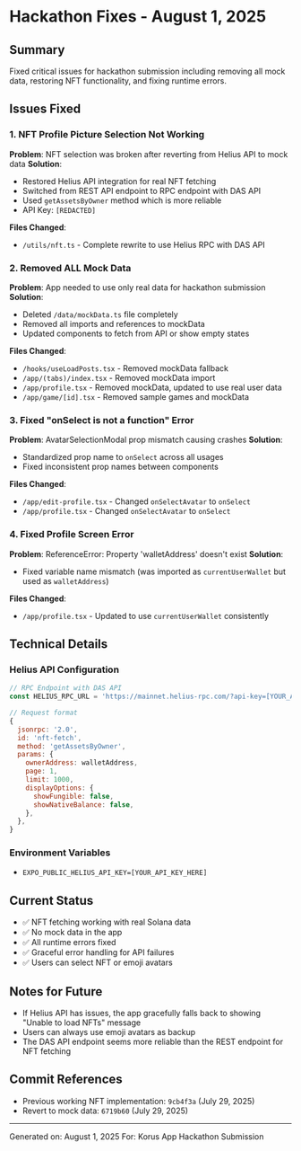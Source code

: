 # Hackathon Fixes - August 1, 2025

## Summary
Fixed critical issues for hackathon submission including removing all mock data, restoring NFT functionality, and fixing runtime errors.

## Issues Fixed

### 1. NFT Profile Picture Selection Not Working
**Problem**: NFT selection was broken after reverting from Helius API to mock data
**Solution**: 
- Restored Helius API integration for real NFT fetching
- Switched from REST API endpoint to RPC endpoint with DAS API
- Used `getAssetsByOwner` method which is more reliable
- API Key: `[REDACTED]`

**Files Changed**:
- `/utils/nft.ts` - Complete rewrite to use Helius RPC with DAS API

### 2. Removed ALL Mock Data
**Problem**: App needed to use only real data for hackathon submission
**Solution**:
- Deleted `/data/mockData.ts` file completely
- Removed all imports and references to mockData
- Updated components to fetch from API or show empty states

**Files Changed**:
- `/hooks/useLoadPosts.tsx` - Removed mockData fallback
- `/app/(tabs)/index.tsx` - Removed mockData import
- `/app/profile.tsx` - Removed mockData, updated to use real user data
- `/app/game/[id].tsx` - Removed sample games and mockData

### 3. Fixed "onSelect is not a function" Error
**Problem**: AvatarSelectionModal prop mismatch causing crashes
**Solution**: 
- Standardized prop name to `onSelect` across all usages
- Fixed inconsistent prop names between components

**Files Changed**:
- `/app/edit-profile.tsx` - Changed `onSelectAvatar` to `onSelect`
- `/app/profile.tsx` - Changed `onSelectAvatar` to `onSelect`

### 4. Fixed Profile Screen Error
**Problem**: ReferenceError: Property 'walletAddress' doesn't exist
**Solution**:
- Fixed variable name mismatch (was imported as `currentUserWallet` but used as `walletAddress`)

**Files Changed**:
- `/app/profile.tsx` - Updated to use `currentUserWallet` consistently

## Technical Details

### Helius API Configuration
```javascript
// RPC Endpoint with DAS API
const HELIUS_RPC_URL = 'https://mainnet.helius-rpc.com/?api-key=[YOUR_API_KEY_HERE]';

// Request format
{
  jsonrpc: '2.0',
  id: 'nft-fetch',
  method: 'getAssetsByOwner',
  params: {
    ownerAddress: walletAddress,
    page: 1,
    limit: 1000,
    displayOptions: {
      showFungible: false,
      showNativeBalance: false,
    },
  },
}
```

### Environment Variables
- `EXPO_PUBLIC_HELIUS_API_KEY=[YOUR_API_KEY_HERE]`

## Current Status
- ✅ NFT fetching working with real Solana data
- ✅ No mock data in the app
- ✅ All runtime errors fixed
- ✅ Graceful error handling for API failures
- ✅ Users can select NFT or emoji avatars

## Notes for Future
- If Helius API has issues, the app gracefully falls back to showing "Unable to load NFTs" message
- Users can always use emoji avatars as backup
- The DAS API endpoint seems more reliable than the REST endpoint for NFT fetching

## Commit References
- Previous working NFT implementation: `9cb4f3a` (July 29, 2025)
- Revert to mock data: `6719b60` (July 29, 2025)

---
Generated on: August 1, 2025
For: Korus App Hackathon Submission